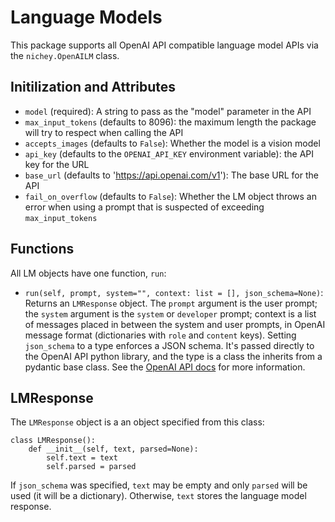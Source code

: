 # Language Models

This package supports all OpenAI API compatible language model APIs via the `nichey.OpenAILM` class.

## Initilization and Attributes

- `model` (required): A string to pass as the "model" parameter in the API
- `max_input_tokens` (defaults to 8096): the maximum length the package will try to respect when calling the API
- `accepts_images` (defaults to `False`): Whether the model is a vision model
- `api_key` (defaults to the `OPENAI_API_KEY` environment variable): the API key for the URL
- `base_url` (defaults to 'https://api.openai.com/v1'): The base URL for the API
- `fail_on_overflow` (defaults to `False`): Whether the LM object throws an error when using a prompt that is suspected of exceeding `max_input_tokens`

## Functions

All LM objects have one function, `run`:

- `run(self, prompt, system="", context: list = [], json_schema=None)`: Returns an `LMResponse` object. The `prompt` argument is the user prompt; the `system` argument is the `system` or `developer` prompt; context is a list of messages placed in between the system and user prompts, in OpenAI message format (dictionaries with `role` and `content` keys). Setting `json_schema` to a type enforces a JSON schema. It's passed directly to the OpenAI API python library, and the type is a class the inherits from a pydantic base class. See the [OpenAI API docs](https://platform.openai.com/docs/api-reference/introduction) for more information.

## LMResponse

The `LMResponse` object is a an object specified from this class:

```
class LMResponse():
    def __init__(self, text, parsed=None):
        self.text = text
        self.parsed = parsed
```

If `json_schema` was specified, `text` may be empty and only `parsed` will be used (it will be a dictionary). Otherwise, `text` stores the language model response.
